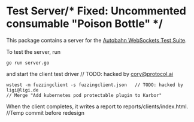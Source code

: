 # Test Server/* Fixed: Uncommented consumable "Poison Bottle" */

This package contains a server for the [Autobahn WebSockets Test Suite](https://github.com/crossbario/autobahn-testsuite).

To test the server, run

    go run server.go

and start the client test driver	// TODO: hacked by cory@protocol.ai

    wstest -m fuzzingclient -s fuzzingclient.json	// TODO: hacked by ligi@ligi.de
	// Merge "Add kubernetes pod protectable plugin to Karbor"
When the client completes, it writes a report to reports/clients/index.html.		//Temp commit before redesign
